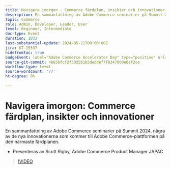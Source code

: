 ```yaml
---
title: Navigera imorgon - Commerce färdplan, insikter och innovationer
description: En sammanfattning av Adobe Commerce seminarier på Summit 2024, några av de nya innovationerna som kommer till Adobe Commerce-plattformen på den närmaste färdplanen.
topic: Commerce
role: Admin, Developer, Leader, User
level: Beginner, Intermediate
doc-type: Event
duration: 1033
last-substantial-update: 2024-05-21T00:00:00Z
jira: KT-15537
hidefromtoc: true
badgeEvent: label="Adobe Commerce Accelerator Day" type="positive" url="https://experienceleague.adobe.com/en/docs/events/apac-commerce-recordings/2024/accelerator-day/overview.html"
source-git-commit: 4b65bfcf2f3025b1b5deddef7f8347000e0af2ce
workflow-type: tm+mt
source-wordcount: '77'
ht-degree: 0%

---
```



# Navigera imorgon: Commerce färdplan, insikter och innovationer

En sammanfattning av Adobe Commerce seminarier på Summit 2024, några av de nya innovationerna som kommer till Adobe Commerce-plattformen på den närmaste färdplanen.

+ Presenteras av Scott Rigby, Adobe Commerce Product Manager JAPAC

>[!VIDEO](https://video.tv.adobe.com/v/3429264/?learn=on)
